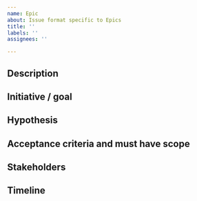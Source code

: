```yaml
---
name: Epic
about: Issue format specific to Epics
title: ''
labels: ''
assignees: ''

---
```


## Description
<!--
Brief summary of what this Epic is, whether it's a larger project, goal, 
or user story. Describe the job to be done, which persona this Epic is 
mainly for, or if more multiple, break it down by user and job story.
-->

## Initiative / goal
<!--
Describe how this Epic impacts an initiative the business is working on.
-->

## Hypothesis
<!--
What is your hypothesis on the success of this Epic? Describe how 
success will be measured and what leading indicators the team will 
have to know if success has been hit.
-->

## Acceptance criteria and must have scope
<!--
Define what is a must-have for launch and in-scope. Keep this section 
fluid and dynamic until you lock-in priority during planning.
-->

## Stakeholders
<!--
Describe who needs to be kept up-to-date about this Epic, included 
in discussions, or updated along the way. Stakeholders can be both 
in Product/Engineering, as well as other teams like Customer Success 
who might want to keep customers updated on the Epic project.
-->

## Timeline
<!--
What's the timeline for this Epic, what resources are needed, and 
what might potentially block this from hitting the projected end date.
-->

